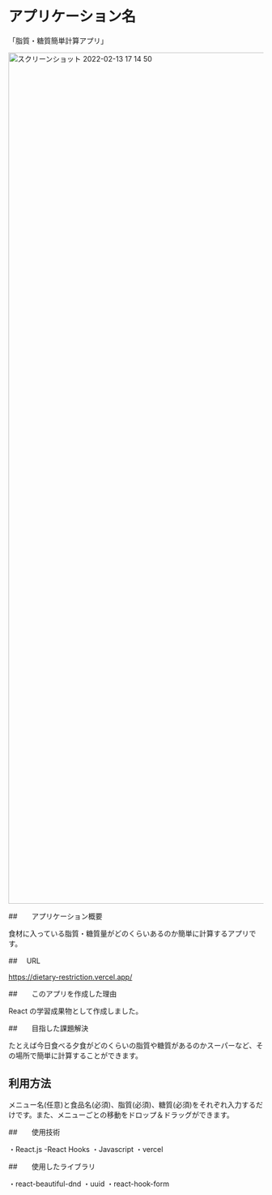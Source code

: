 # アプリケーション名

「脂質・糖質簡単計算アプリ」

<img width="1680" alt="スクリーンショット 2022-02-13 17 14 50" src="https://user-images.githubusercontent.com/79968621/153744869-2ad5d972-b1a1-42b2-886b-965db5460ce8.png">

##　　アプリケーション概要

食材に入っている脂質・糖質量がどのくらいあるのか簡単に計算するアプリです。

##　 URL

https://dietary-restriction.vercel.app/

##　　このアプリを作成した理由

React の学習成果物として作成しました。

##　　目指した課題解決

たとえば今日食べる夕食がどのくらいの脂質や糖質があるのかスーパーなど、その場所で簡単に計算することができます。

## 利用方法

メニュー名(任意)と食品名(必須)、脂質(必須)、糖質(必須)をそれぞれ入力するだけです。また、メニューごとの移動をドロップ＆ドラッグができます。

##　　使用技術

・React.js
-React Hooks
・Javascript
・vercel

##　　使用したライブラリ

・react-beautiful-dnd
・uuid
・react-hook-form
